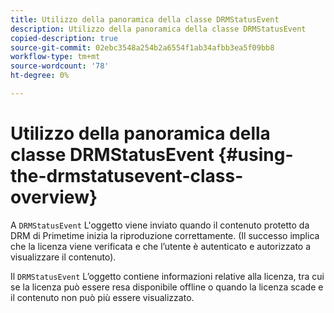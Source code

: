 ```yaml
---
title: Utilizzo della panoramica della classe DRMStatusEvent
description: Utilizzo della panoramica della classe DRMStatusEvent
copied-description: true
source-git-commit: 02ebc3548a254b2a6554f1ab34afbb3ea5f09bb8
workflow-type: tm+mt
source-wordcount: '78'
ht-degree: 0%

---
```


# Utilizzo della panoramica della classe DRMStatusEvent {#using-the-drmstatusevent-class-overview}

A `DRMStatusEvent` L&#39;oggetto viene inviato quando il contenuto protetto da DRM di Primetime inizia la riproduzione correttamente. (Il successo implica che la licenza viene verificata e che l’utente è autenticato e autorizzato a visualizzare il contenuto).

Il `DRMStatusEvent` L’oggetto contiene informazioni relative alla licenza, tra cui se la licenza può essere resa disponibile offline o quando la licenza scade e il contenuto non può più essere visualizzato.

